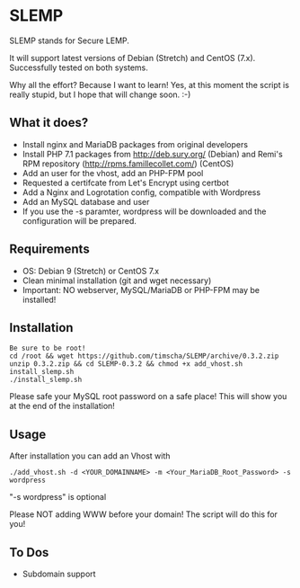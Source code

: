 # SLEMP

SLEMP stands for Secure LEMP.

It will support latest versions of Debian (Stretch) and CentOS (7.x). Successfully tested on both systems.

Why all the effort? Because I want to learn! Yes, at this moment the script is really stupid, but I hope that will change soon. :-)

## What it does?

- Install nginx and MariaDB packages from original developers
- Install PHP 7.1 packages from http://deb.sury.org/ (Debian) and Remi's RPM repository (http://rpms.famillecollet.com/) (CentOS)
- Add an user for the vhost, add an PHP-FPM pool
- Requested a certifcate from Let's Encrypt using certbot
- Add a Nginx and Logrotation config, compatible with Wordpress
- Add an MySQL database and user
- If you use the -s paramter, wordpress will be downloaded and the configuration will be prepared.

## Requirements

- OS: Debian 9 (Stretch) or CentOS 7.x
- Clean minimal installation (git and wget necessary)
- Important: NO webserver, MySQL/MariaDB or PHP-FPM may be installed!

## Installation

```
Be sure to be root!
cd /root && wget https://github.com/timscha/SLEMP/archive/0.3.2.zip
unzip 0.3.2.zip && cd SLEMP-0.3.2 && chmod +x add_vhost.sh install_slemp.sh
./install_slemp.sh
```

Please safe your MySQL root password on a safe place! This will show you at the end of the installation!

## Usage

After installation you can add an Vhost with

```
./add_vhost.sh -d <YOUR_DOMAINNAME> -m <Your_MariaDB_Root_Password> -s wordpress
```

"-s wordpress" is optional

Please NOT adding WWW before your domain! The script will do this for you!

## To Dos

- Subdomain support
